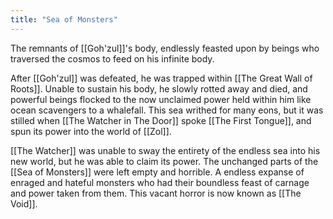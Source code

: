 ```yaml
---
title: "Sea of Monsters"
---
```

The remnants of [[Goh'zul]]'s body, endlessly feasted upon by beings who traversed the cosmos to feed on his infinite body.

After [[Goh'zul]] was defeated, he was trapped within [[The Great Wall of Roots]]. Unable to sustain his body, he slowly rotted away and died, and powerful beings flocked to the now unclaimed power held within him like ocean scavengers to a whalefall. This sea writhed for many eons, but it was stilled when [[The Watcher in The Door]] spoke [[The First Tongue]], and spun its power into the world of [[Zol]].

[[The Watcher]] was unable to sway the entirety of the endless sea into his new world, but he was able to claim its power. The unchanged parts of the [[Sea of Monsters]] were left empty and horrible. A endless expanse of enraged and hateful monsters who had their boundless feast of carnage and power taken from them. This vacant horror is now known as [[The Void]].
